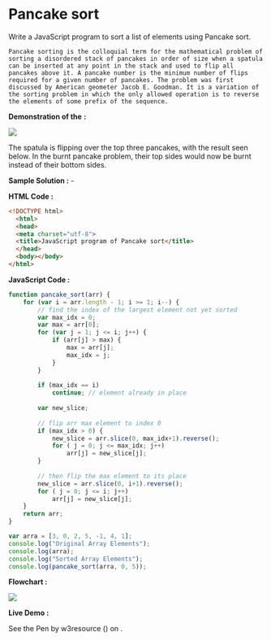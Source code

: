 # Pancake sort

Write a JavaScript program to sort a list of elements using Pancake sort.

```
Pancake sorting is the colloquial term for the mathematical problem of sorting a disordered stack of pancakes in order of size when a spatula can be inserted at any point in the stack and used to flip all pancakes above it. A pancake number is the minimum number of flips required for a given number of pancakes. The problem was first discussed by American geometer Jacob E. Goodman. It is a variation of the sorting problem in which the only allowed operation is to reverse the elements of some prefix of the sequence.
```

**Demonstration of the** **:**

![](https://www.w3resource.com/w3r_images/Pancake_sort_operation.png)

The spatula is flipping over the top three pancakes, with the result seen below. In the burnt pancake problem, their top sides would now be burnt instead of their bottom sides.

**Sample Solution :** -

**HTML Code :**

```html
<!DOCTYPE html>
  <html>
  <head>
  <meta charset="utf-8">
  <title>JavaScript program of Pancake sort</title>
  </head>
  <body></body>
</html>

```

**JavaScript Code :**

```js
function pancake_sort(arr) {
    for (var i = arr.length - 1; i >= 1; i--) {
        // find the index of the largest element not yet sorted
        var max_idx = 0;
        var max = arr[0];
        for (var j = 1; j <= i; j++) {
            if (arr[j] > max) {
                max = arr[j];
                max_idx = j;
            }
        }
 
        if (max_idx == i) 
            continue; // element already in place
 
        var new_slice;
 
        // flip arr max element to index 0
        if (max_idx > 0) {
            new_slice = arr.slice(0, max_idx+1).reverse();
            for ( j = 0; j <= max_idx; j++) 
                arr[j] = new_slice[j];
        }
 
        // then flip the max element to its place
        new_slice = arr.slice(0, i+1).reverse();
        for ( j = 0; j <= i; j++) 
            arr[j] = new_slice[j];
    }
    return arr;
}

var arra = [3, 0, 2, 5, -1, 4, 1]; 
console.log("Original Array Elements"); 
console.log(arra); 
console.log("Sorted Array Elements"); 
console.log(pancake_sort(arra, 0, 5));

```

**Flowchart :**

![](https://www.w3resource.com/w3r_images/searching-and-sorting-algorithm-exercise-13.png)  

**Live Demo :**

<section class="expand-codepen"><p data-height="380" data-theme-id="0" data-slug-hash="jGLepN" data-default-tab="js,result" data-user="w3resource" data-embed-version="2" data-pen-title="JavaScript - common-editor-exercises" data-editable="true" class="codepen">See the Pen by w3resource () on .</p><codepen></codepen></section>